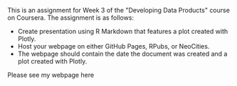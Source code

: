 This is an assignment for Week 3 of the "Developing Data Products" course on Coursera.
The assignment is as follows:
- Create presentation using R Markdown that features a plot created with Plotly.
- Host your webpage on either GitHub Pages, RPubs, or NeoCities.
- The webpage should contain the date the document was created and a plot created with Plotly. 

Please see my webpage here

